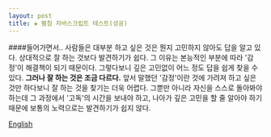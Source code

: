 ```yaml
---  
layout: post  
title: ✚ 펼침 자바스크립트 테스트(성공) 
---  
```



####들어가면서..
사람들은 대부분 하고 싶은 것은 뭔지 고민하지 않아도 답을 알고 있다. 상대적으로 잘 하는 것보다 발견하기가 쉽다. 그 이유는 본능적인 부분에 따라 '감정'이 해결책이 되기 때문이다. 그렇다보니 깊은 고민없이 어느 정도 답을 쉽게 찾을 수 있다. **그러나 잘 하는 것은 조금 다르다.** 앞서 말했던 '감정'이란 것에 가려져 하고 싶은 것만 하다보니 잘 하는 것을 찾기는 더욱 어렵다. 그뿐만 아니라 자신을 스스로 돌아봐야 하는데 그 과정에서 '고독'의 시간을 보내야 하고, 나아가 깊은 고민을 할 줄 알아야 하기 때문에 보통의 노력으로는 발견하기가 쉽지 않다.  

<div id="english" style="display:none">English English English English Eng lish Engl ishEnglishEn glishEn glishEngli shEngl ishEngl ishEng lishEnglish EnglishEnglis hEnglis hEngli shEnglishEng lishEng lishEnglis hEnglis hEngli shEngl ishEngli shEnglishEngl ishEnglishE nglishEnglishEngl  ishEnglish Englis hEnglishEng lishEngl ishEnglish English</div><a href="#english" onclick="kuisin('english'); return false;">English</a>
